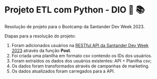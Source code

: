 # Projeto ETL com Python - DIO 🐍 📚

Resolução de projeto para o Bootcamp da Santander Dev Week 2023.

Etapas para a resolução do projeto:
1) Foram adicionados usuários na [RESTful API da Santander Dev Week 2023](https://sdw-2023-prd.up.railway.app/swagger-ui/index.html) através da função **Post**.
2) Foi criada uma planilha em formato csv contendo os IDs dos usuários.
3) Foram extraídos os dados dos usuários existentes: API + Planilha csv;
4) Os dados foram transformados através de campanhas de marketing.
5) Os dados atualizados foram carregados para a API.
